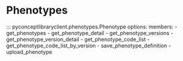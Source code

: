 # Phenotypes

::: pyconceptlibraryclient.phenotypes.Phenotype
    options:
        members:
            - get_phenotypes
            - get_phenotype_detail
            - get_phenotype_versions
            - get_phenotype_version_detail
            - get_phenotype_code_list
            - get_phenotype_code_list_by_version
            - save_phenotype_definition
            - upload_phenotype